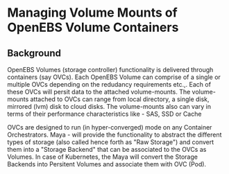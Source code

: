 # Managing Volume Mounts of OpenEBS Volume Containers

## Background

OpenEBS Volumes (storage controller) functionality is delivered through containers (say OVCs). Each OpenEBS Volume can comprise of a single or multiple OVCs depending on the redudancy requirements etc.,. Each of these OVCs will persit data to the attached volume-mounts. The volume-mounts attached to OVCs can range from local directory, a single disk, mirrored (lvm) disk to cloud disks. The volume-mounts also can vary in terms of their performance characteristics like - SAS, SSD or Cache

OVCs are designed to run (in hyper-converged) mode on any Container Orchestrators. Maya - will provide the functionality to abstract the different types of storage (also called hence forth as "Raw Storage") and convert them into a "Storage Backend" that can be associated to the OVCs as Volumes. In case of Kubernetes, the Maya will convert the Storage Backends into Persitent Volumes and associate them with OVC (Pod).
